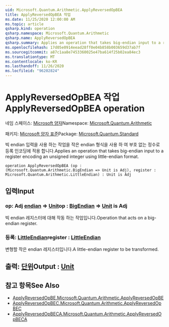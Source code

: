 ```yaml
---
uid: Microsoft.Quantum.Arithmetic.ApplyReversedOpBEA
title: ApplyReversedOpBEA 작업
ms.date: 11/25/2020 12:00:00 AM
ms.topic: article
qsharp.kind: operation
qsharp.namespace: Microsoft.Quantum.Arithmetic
qsharp.name: ApplyReversedOpBEA
qsharp.summary: Applies an operation that takes big-endian input to a register encoding an unsigned integer using little-endian format.
ms.openlocfilehash: 17d05e0914eead28ff0e04b858b003659d37ab7f
ms.sourcegitcommit: a87c1aa8e7453360025e47ba614f25b02ea84ec3
ms.translationtype: MT
ms.contentlocale: ko-KR
ms.lasthandoff: 11/26/2020
ms.locfileid: "96202824"
---
```

# <a name="applyreversedopbea-operation"></a><span data-ttu-id="c1839-102">ApplyReversedOpBEA 작업</span><span class="sxs-lookup"><span data-stu-id="c1839-102">ApplyReversedOpBEA operation</span></span>

<span data-ttu-id="c1839-103">네임 스페이스: [Microsoft 양자](xref:Microsoft.Quantum.Arithmetic)</span><span class="sxs-lookup"><span data-stu-id="c1839-103">Namespace: [Microsoft.Quantum.Arithmetic](xref:Microsoft.Quantum.Arithmetic)</span></span>

<span data-ttu-id="c1839-104">패키지: [Microsoft 양자 표준](https://nuget.org/packages/Microsoft.Quantum.Standard)</span><span class="sxs-lookup"><span data-stu-id="c1839-104">Package: [Microsoft.Quantum.Standard](https://nuget.org/packages/Microsoft.Quantum.Standard)</span></span>


<span data-ttu-id="c1839-105">빅 endian 입력을 사용 하는 작업을 작은 endian 형식을 사용 하 여 부호 없는 정수로 등록 인코딩에 적용 합니다.</span><span class="sxs-lookup"><span data-stu-id="c1839-105">Applies an operation that takes big-endian input to a register encoding an unsigned integer using little-endian format.</span></span>

```qsharp
operation ApplyReversedOpBEA (op : (Microsoft.Quantum.Arithmetic.BigEndian => Unit is Adj), register : Microsoft.Quantum.Arithmetic.LittleEndian) : Unit is Adj
```


## <a name="input"></a><span data-ttu-id="c1839-106">입력</span><span class="sxs-lookup"><span data-stu-id="c1839-106">Input</span></span>

### <a name="op--bigendian--unit--is-adj"></a><span data-ttu-id="c1839-107">op: Adj [endian](xref:Microsoft.Quantum.Arithmetic.BigEndian) => [Unit](xref:microsoft.quantum.lang-ref.unit)</span><span class="sxs-lookup"><span data-stu-id="c1839-107">op : [BigEndian](xref:Microsoft.Quantum.Arithmetic.BigEndian) => [Unit](xref:microsoft.quantum.lang-ref.unit)  is Adj</span></span>

<span data-ttu-id="c1839-108">빅 endian 레지스터에 대해 작동 하는 작업입니다.</span><span class="sxs-lookup"><span data-stu-id="c1839-108">Operation that acts on a big-endian register.</span></span>


### <a name="register--littleendian"></a><span data-ttu-id="c1839-109">등록: [LittleEndian](xref:Microsoft.Quantum.Arithmetic.LittleEndian)</span><span class="sxs-lookup"><span data-stu-id="c1839-109">register : [LittleEndian](xref:Microsoft.Quantum.Arithmetic.LittleEndian)</span></span>

<span data-ttu-id="c1839-110">변형할 작은 endian 레지스터입니다.</span><span class="sxs-lookup"><span data-stu-id="c1839-110">A little-endian register to be transformed.</span></span>



## <a name="output--unit"></a><span data-ttu-id="c1839-111">출력: [단위](xref:microsoft.quantum.lang-ref.unit)</span><span class="sxs-lookup"><span data-stu-id="c1839-111">Output : [Unit](xref:microsoft.quantum.lang-ref.unit)</span></span>



## <a name="see-also"></a><span data-ttu-id="c1839-112">참고 항목</span><span class="sxs-lookup"><span data-stu-id="c1839-112">See Also</span></span>

- [<span data-ttu-id="c1839-113">ApplyReversedOpBE.</span><span class="sxs-lookup"><span data-stu-id="c1839-113">Microsoft.Quantum.Arithmetic.ApplyReversedOpBE</span></span>](xref:Microsoft.Quantum.Arithmetic.ApplyReversedOpBE)
- [<span data-ttu-id="c1839-114">ApplyReversedOpBEC.</span><span class="sxs-lookup"><span data-stu-id="c1839-114">Microsoft.Quantum.Arithmetic.ApplyReversedOpBEC</span></span>](xref:Microsoft.Quantum.Arithmetic.ApplyReversedOpBEC)
- [<span data-ttu-id="c1839-115">ApplyReversedOpBECA.</span><span class="sxs-lookup"><span data-stu-id="c1839-115">Microsoft.Quantum.Arithmetic.ApplyReversedOpBECA</span></span>](xref:Microsoft.Quantum.Arithmetic.ApplyReversedOpBECA)